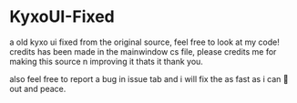 # KyxoUI-Fixed
a old kyxo ui fixed from the original source, feel free to look at my code!
credits has been made in the mainwindow cs file, please credits me for making this source n improving it
thats it thank you.

also feel free to report a bug in issue tab and i will fix the as fast as i can 👀
out and peace.
